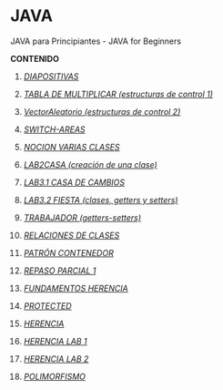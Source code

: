 # JAVA
JAVA para Principiantes - 
JAVA for Beginners

**CONTENIDO**

1. [*DIAPOSITIVAS*](https://github.com/laucamidiaz3008/JAVA/tree/main/DIAPOSITIVAS)

2. [*TABLA DE MULTIPLICAR (estructuras de control 1)*](https://github.com/laucamidiaz3008/JAVA/tree/main/TABLA%20DE%20MULTIPLICAR)

3. [*VectorAleatorio (estructuras de control 2)*](https://github.com/laucamidiaz3008/JAVA/tree/main/VectorAleatorio) 

4. [*SWITCH-AREAS*](https://github.com/laucamidiaz3008/JAVA/tree/main/SWITCH%20-%20AREAS) 

5. [*NOCION VARIAS CLASES*](https://github.com/laucamidiaz3008/JAVA/tree/main/NOCION%20VARIAS%20CLASES) 

6. [*LAB2CASA (creación de una clase)*](https://github.com/laucamidiaz3008/JAVA/tree/main/LAB2CASA) 

7. [*LAB3.1 CASA DE CAMBIOS*](https://github.com/laucamidiaz3008/JAVA/tree/main/LAB1311)

8. [*LAB3.2 FIESTA (clases, getters y setters)*](https://github.com/laucamidiaz3008/JAVA/tree/main/LAB3.2%20FIESTA)

9. [*TRABAJADOR (getters-setters)*](https://github.com/laucamidiaz3008/JAVA/tree/main/TRABAJADOR)

10. [*RELACIONES DE CLASES*](https://github.com/laucamidiaz3008/JAVA/tree/main/RELACIONES%20DE%20CLASES)

11. [*PATRÓN CONTENEDOR*](github.com/laucamidiaz3008/JAVA/tree/main/LAB6FIESTA%20(p.contenedor)) 

12. [*REPASO PARCIAL 1*](https://github.com/laucamidiaz3008/JAVA/tree/main/LABSuelos)

13. [*FUNDAMENTOS HERENCIA*](https://github.com/laucamidiaz3008/JAVA/tree/main/HERENCIA%201-12)

14. [*PROTECTED*](https://github.com/laucamidiaz3008/JAVA/tree/main/PROTECTED)

15. [*HERENCIA*](https://github.com/laucamidiaz3008/JAVA/tree/main/HERENCIA%202)

16. [*HERENCIA LAB 1*](https://github.com/laucamidiaz3008/JAVA/tree/main/HERENCIA%205.1%20-%20ASALARIADO)

17. [*HERENCIA LAB 2*](https://github.com/laucamidiaz3008/JAVA/tree/main/EstudiantesPrePros)

18. [*POLIMORFISMO*](https://github.com/laucamidiaz3008/JAVA/tree/main/POLIMORFISMO)
